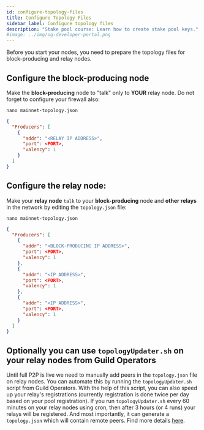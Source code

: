```yaml
---
id: configure-topology-files
title: Configure Topology Files
sidebar_label: Configure topology files
description: "Stake pool course: Learn how to create stake pool keys."
#image: ../img/og-developer-portal.png
---
```


Before you start your nodes, you need to prepare the topology files for block-producing and relay nodes.

## Configure the block-producing node

Make the __block-producing__ node to "talk" only to __YOUR__ relay node. Do not forget to configure your firewall also:

    nano mainnet-topology.json

```json
{
  "Producers": [
    {
      "addr": "<RELAY IP ADDRESS>",
      "port": <PORT>,
      "valency": 1
    }
  ]
}
```

## Configure the relay node:

Make your __relay node__ `talk` to your __block-producing__ node and __other relays__ in the network by editing the `topology.json` file:


    nano mainnet-topology.json

```json
{
  "Producers": [
    {
      "addr": "<BLOCK-PRODUCING IP ADDRESS>",
      "port": <PORT>,
      "valency": 1
    },
    {
      "addr": "<IP ADDRESS>",
      "port": <PORT>,
      "valency": 1
    },
    {
      "addr": "<IP ADDRESS>",
      "port": <PORT>,
      "valency": 1
    }
  ]
}
```

## Optionally you can use `topologyUpdater.sh` on your relay nodes from Guild Operators

Until full P2P is live we need to manually add peers in the `topology.json` file on relay nodes. You can automate this by running the `topologyUpdater.sh` script from Guild Operators. With the help of this script, you can also speed up your relay's registrations (currently registration is done twice per day based on your pool registration). If you run `topologyUpdater.sh` every 60 minutes on your relay nodes using cron, then after 3 hours (or 4 runs) your relays will be registered. And most importantly, it can generate a `topology.json` which will contain remote peers. Find more details [here](https://cardano-community.github.io/guild-operators/Scripts/topologyupdater/). 
